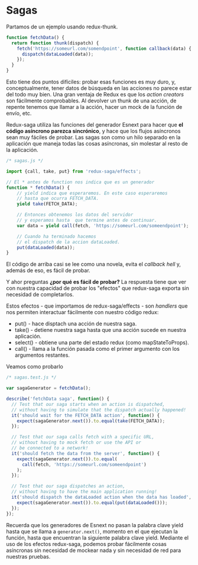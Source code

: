 # Sagas

Partamos de un ejemplo usando redux-thunk.

```js
function fetchData() {
  return function thunk(dispatch) {
    fetch('https://someurl.com/somendpoint', function callback(data) {
      dispatch(dataLoaded(data));
    });
  }
}
```

Esto tiene dos puntos difíciles: probar esas funciones es muy duro, y, conceptualmente, tener datos de búsqueda en las acciones no parece estar del todo muy bien.
Una gran ventaja de Redux es que los _action creators_ son fácilmente comprobables. Al devolver un thunk de una acción, de repente tenemos que llamar a la acción, hacer un mock de la función de envío, etc.

Redux-saga utiliza las funciones del generador Esnext para hacer que **el código asíncrono parezca sincrónico**, y hace que los flujos asíncronos sean muy fáciles de probar. Las sagas son como un hilo separado en la aplicación que maneja todas las cosas asíncronas, sin molestar al resto de la aplicación.

```js
/* sagas.js */

import {call, take, put} from 'redux-saga/effects';

// El * antes de function nos indica que es un generador
function * fetchData() {
    // yield indica que esperaremos. En este caso esperaremos
    // hasta que ocurra FETCH_DATA.
    yield take(FETCH_DATA);

    // Entonces obtenemos los datos del servidor 
    // y esperamos hasta  que termine antes de continuar.
    var data = yield call(fetch, 'https://someurl.com/someendpoint');

    // Cuando ha terminado hacemos 
    // el dispatch de la accion dataLoaded.
    put(dataLoaded(data));
}
```

El código de arriba casi se lee como una novela, evita el _callback hell_ y, además de eso, es fácil de probar. 

Y ahor preguntas **¿por qué es fácil de probar?** La respuesta tiene que ver con nuestra capacidad de probar los "efectos" que redux-saga exporta sin necesidad de completarlos.

Estos efectos - que importamos de redux-saga/effects - son _handlers_ que nos permiten interactuar fácilmente con nuestro código redux:

* put() - hace disptach una acción de nuestra saga.
* take() - detiene nuestra saga hasta que una acción sucede en nuestra aplicación.
* select() - obtiene una parte del estado redux (como mapStateToProps).
* call() - llama a la función pasada como el primer argumento con los argumentos restantes.

Veamos como probarlo

```js
/* sagas.test.js */

var sagaGenerator = fetchData();

describe('fetchData saga', function() {
  // Test that our saga starts when an action is dispatched,
  // without having to simulate that the dispatch actually happened!
  it('should wait for the FETCH_DATA action', function() {
    expect(sagaGenerator.next()).to.equal(take(FETCH_DATA));
  });

  // Test that our saga calls fetch with a specific URL,
  // without having to mock fetch or use the API or 
  // be connected to a network!
  it('should fetch the data from the server', function() {
    expect(sagaGenerator.next()).to.equal(
      call(fetch, 'https://someurl.com/someendpoint')
    );
  });

  // Test that our saga dispatches an action,
  // without having to have the main application running!
  it('should dispatch the dataLoaded action when the data has loaded', function() {
    expect(sagaGenerator.next()).to.equal(put(dataLoaded()));
  });
});
```

Recuerda que los generadores de Esnext no pasan la palabra clave yield hasta que se llama a `generator.next()`, momento en el que ejecutan la función, hasta que encuentran la siguiente palabra clave yield. Mediante el uso de los efectos redux-saga, podemos probar fácilmente cosas asíncronas sin necesidad de mockear nada y sin necesidad de red para nuestras pruebas.